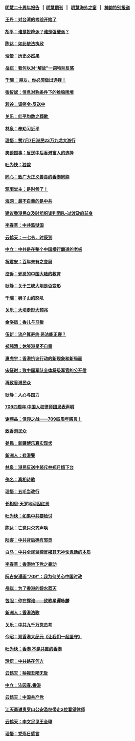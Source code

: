 #### [明慧二十周年报告](https://github.com/gfw-breaker/mh-reports/blob/master/README.md?t=07180236) &nbsp;&nbsp;|&nbsp;&nbsp;[明慧期刊](https://github.com/gfw-breaker/mh-qikan) &nbsp;&nbsp;|&nbsp;&nbsp; [明慧海外之窗](https://github.com/gfw-breaker/mh-news/blob/master/README.md?t=07180236) &nbsp;&nbsp;|&nbsp;&nbsp; [神韵特别报道](https://github.com/gfw-breaker/mh-news/blob/master/shenyun.md?t=07180236) 

#### [王丹：对台湾的考验开始了](../pages/nsc993/n11391258.md?t=07180236) 

#### [胡平：谁是投降派？谁是强硬派？](../pages/nsc993/n11391224.md?t=07180236) 

#### [陈达：如此依法执政](../pages/nsc993/n11388999.md?t=07180236) 

#### [理悟：历史必然果](../pages/nsc993/n11388741.md?t=07180236) 

#### [岳祺：我何以对“解放”一词特别反感](../pages/nsc993/n11385696.md?t=07180236) 

#### [千瑞 ：朋友，你必须做出选择！](../pages/nsc993/n11384949.md?t=07180236) 

#### [张智斌：信息对称条件下的维稳困境](../pages/nsc993/n11384812.md?t=07180236) 

#### [若谷：调笑令‧反送中](../pages/nsc993/n11383745.md?t=07180236) 

#### [关乐：红平均数之葬歌 ](../pages/nsc993/n11383498.md?t=07180236) 

#### [林泉：奉劝习近平](../pages/nsc993/n11383487.md?t=07180236) 

#### [理悟：赞7月7日港民23万九龙大游行](../pages/nsc993/n11383473.md?t=07180236) 

#### [笑谈国事：反送中后香港富人的选择](../pages/nsc993/n11382020.md?t=07180236) 

#### [吐为快：独裁](../pages/nsc993/n11382755.md?t=07180236) 

#### [同心：致广大正义善良的香港同胞](../pages/nsc993/n11382745.md?t=07180236) 

#### [观雨堂主：是时候了！](../pages/nsc993/n11382737.md?t=07180236) 

#### [海网：最不自量的是中共](../pages/nsc993/n11380440.md?t=07180236) 

#### [建议香港民众及时组织谈判团队-过渡政府前身](../pages/nsc993/n11379909.md?t=07180236) 

#### [李春草：中共监狱国](../pages/nsc993/n11378989.md?t=07180236) 

#### [云鹤天：一七令．时辰到](../pages/nsc993/n11379260.md?t=07180236) 

#### [中立：中共是在整个中国横行霸道的老板](../pages/nsc993/n11378382.md?t=07180236) 

#### [祝君安：百年未有之变局](../pages/nsc993/n11378376.md?t=07180236) 

#### [控诉：邪恶的中国大陆的教育](../pages/nsc993/n11378344.md?t=07180236) 

#### [耿静：关于三峡大坝是否变形](../pages/nsc993/n11375879.md?t=07180236) 

#### [千瑞：狮子山的怒吼 ](../pages/nsc993/n11375644.md?t=07180236) 

#### [关乐：大坝走形大预兆](../pages/nsc993/n11375629.md?t=07180236) 

#### [金浴凤：香儿与马贩](../pages/nsc993/n11375580.md?t=07180236) 

#### [伍新：流产算寿终  恶法能正寝？](../pages/nsc993/n11375581.md?t=07180236) 

#### [郑纯清：休笑港星不自量](../pages/nsc993/n11375555.md?t=07180236) 

#### [惠虎宇：香港抗议行动的新现象和新局面](../pages/nsc993/n11375501.md?t=07180236) 

#### [宋征时：致中国军队全体将级军官的公开信](../pages/nsc993/n11373354.md?t=07180236) 

#### [再致香港民众](../pages/nsc993/n11373870.md?t=07180236) 

#### [耿静：人心与国力](../pages/nsc993/n11373759.md?t=07180236) 

#### [709四周年 中国人权律师团发表声明](../pages/nsc993/n11373565.md?t=07180236) 

#### [谢燕益：信仰之战——709四周年感言！](../pages/nsc993/n11373388.md?t=07180236) 

#### [致香港民众](../pages/nsc993/n11373286.md?t=07180236) 

#### [姜民：新疆博乐真实现状](../pages/nsc993/n11371223.md?t=07180236) 

#### [新洲人：悲港警](../pages/nsc993/n11371174.md?t=07180236) 

#### [林泉：港民反送中怒斥林郑月娥下台](../pages/nsc993/n11370676.md?t=07180236) 

#### [佚名：真相诗歌](../pages/nsc993/n11370666.md?t=07180236) 

#### [理悟：五毛当改行](../pages/nsc993/n11369314.md?t=07180236) 

#### [长相思‧天罗地网囚红恶](../pages/nsc993/n11368444.md?t=07180236) 

#### [吐为快：如果中共要检讨](../pages/nsc993/n11368441.md?t=07180236) 

#### [陈达：亡党只欠齐声唤](../pages/nsc993/n11367838.md?t=07180236) 

#### [陆客：中共背后确有邪灵](../pages/nsc993/n11365263.md?t=07180236) 

#### [白马：中共全民监控反揭其无神论鬼话的本质](../pages/nsc993/n11365236.md?t=07180236) 

#### [李春草：香港地下党之暴动](../pages/nsc993/n11365210.md?t=07180236) 

#### [阮吉安漫画“709”：我为何关心中国时政](../pages/nsc993/n11362127.md?t=07180236) 

#### [岳祺：为了香港的碧水蓝天](../pages/nsc993/n11362627.md?t=07180236) 

#### [苦胆：你在撑谁——致歌星谭咏麟](../pages/nsc993/n11361348.md?t=07180236) 

#### [新洲人：香港浩歌](../pages/nsc993/n11361334.md?t=07180236) 

#### [关乐：中共九千万党员考](../pages/nsc993/n11361304.md?t=07180236) 

#### [今昭：观香港大纪元《让我们一起坚守》](../pages/nsc993/n11361244.md?t=07180236) 

#### [吐为快：香港  不是共匪的香港](../pages/nsc993/n11360918.md?t=07180236) 

#### [理悟：中共路在何方](../pages/nsc993/n11360509.md?t=07180236) 

#### [云鹤天：殃视丑陋无耻](../pages/nsc993/n11358872.md?t=07180236) 

#### [中立：沁园春.香港](../pages/nsc993/n11358843.md?t=07180236) 

#### [云鹤天：中国共产党](../pages/nsc993/n11356465.md?t=07180236) 

#### [江天勇谴责罗山公安滥权带走3位看望律师](../pages/nsc993/n11356042.md?t=07180236) 

#### [云鹤天：李文足见王全璋](../pages/nsc993/n11355225.md?t=07180236) 

#### [理悟：党殇日感言](../pages/nsc993/n11354531.md?t=07180236) 

